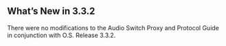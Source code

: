 ## What’s New in 3.3.2

There were no modifications to the Audio Switch Proxy and Protocol Guide in conjunction with O.S. Release 3.3.2.